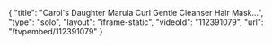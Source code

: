 {
    "title": "Carol's Daughter Marula Curl Gentle Cleanser   Hair Mask...",
    "type": "solo",
    "layout": "iframe-static",
    "videoId": "112391079",
    "url": "\/tvpembed\/112391079"
}